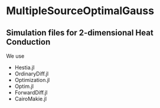 # MultipleSourceOptimalGauss

<!--[![Build Status](https://github.com/stephans3/MultipleSourceOptimalGauss.jl/actions/workflows/CI.yml/badge.svg?branch=main)](https://github.com/stephans3/MultipleSourceOptimalGauss.jl/actions/workflows/CI.yml?query=branch%3Amain)-->

## Simulation files for 2-dimensional Heat Conduction

We use
- Hestia.jl
- OrdinaryDiff.jl
- Optimization.jl
- Optim.jl
- ForwardDiff.jl
- CairoMakie.jl